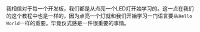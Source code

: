 我相信对于每一个开发板，我们都是从点亮一个LED灯开始学习的。这一点在我们的这个教程中也是一样的，因为点亮一个灯就和我们开始学习一门语言要从`Hello World`一样的重要。毕竟仪式感是一件很重要的事情。